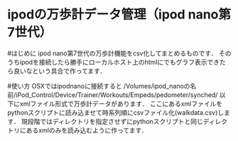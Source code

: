 ipodの万歩計データ管理（ipod nano第7世代）
==========================================

#はじめに
ipod nano第7世代の万歩計機能をcsv化してまとめるものです．
そのうちipodを接続したら勝手にローカルホスト上のhtmlにでもグラフ表示できたら良いなという具合で作ってます．

#使い方
OSXではipodnanoに接続すると
/Volumes/ipod_nanoの名前/iPod_Control/Device/Trainer/Workouts/Empeds/pedometer/synched/
以下にxmlファイル形式で万歩計データがあります．
ここにあるxmlファイルをpythonスクリプトに読み込ませて時系列順にcsvファイル化(walkdata.csv)します．
現段階ではディレクトリを指定させずにpythonスクリプトと同じディレクトリにあるxmlのみを読み込むように作ってます．


